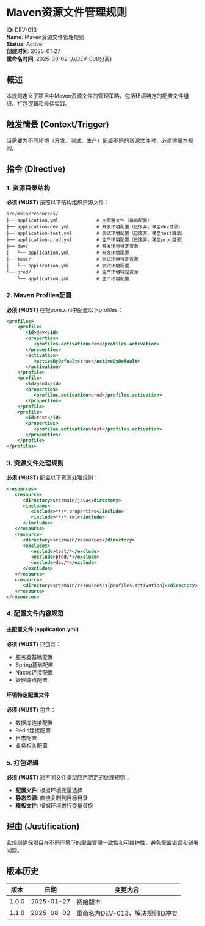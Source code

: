 # Maven资源文件管理规则

**ID**: DEV-013  
**Name**: Maven资源文件管理规则  
**Status**: Active  
**创建时间**: 2025-01-27  
**重命名时间**: 2025-08-02 (从DEV-008分离)

## 概述

本规则定义了项目中Maven资源文件的管理策略，包括环境特定的配置文件组织、打包逻辑和最佳实践。

## 触发情景 (Context/Trigger)

当需要为不同环境（开发、测试、生产）配置不同的资源文件时，必须遵循本规则。

## 指令 (Directive)

### 1. 资源目录结构

**必须 (MUST)** 按照以下结构组织资源文件：

```
src/main/resources/
├── application.yml              # 主配置文件（基础配置）
├── application-dev.yml          # 开发环境配置（已废弃，移至dev目录）
├── application-test.yml         # 测试环境配置（已废弃，移至test目录）
├── application-prod.yml         # 生产环境配置（已废弃，移至prod目录）
├── dev/                         # 开发环境特定资源
│   └── application.yml          # 开发环境配置
├── test/                        # 测试环境特定资源
│   └── application.yml          # 测试环境配置
└── prod/                        # 生产环境特定资源
    └── application.yml          # 生产环境配置
```

### 2. Maven Profiles配置

**必须 (MUST)** 在根pom.xml中配置以下profiles：

```xml
<profiles>
    <profile>
       <id>dev</id>
       <properties>
          <profiles.activation>dev</profiles.activation>
       </properties>
       <activation>
          <activeByDefault>true</activeByDefault>
       </activation>
    </profile>
    <profile>
       <id>prod</id>
       <properties>
          <profiles.activation>prod</profiles.activation>
       </properties>
    </profile>
    <profile>
       <id>test</id>
       <properties>
          <profiles.activation>test</profiles.activation>
       </properties>
    </profile>
</profiles>
```

### 3. 资源文件处理规则

**必须 (MUST)** 配置以下资源处理规则：

```xml
<resources>
   <resource>
      <directory>src/main/java</directory>
      <includes>
         <include>**/*.properties</include>
         <include>**/*.xml</include>
      </includes>
   </resource>
   <resource>
      <directory>src/main/resources</directory>
      <excludes>
         <exclude>test/*</exclude>
         <exclude>prod/*</exclude>
         <exclude>dev/*</exclude>
      </excludes>
   </resource>
   <resource>
      <directory>src/main/resources/${profiles.activation}</directory>
   </resource>
</resources>
```

### 4. 配置文件内容规范

#### 主配置文件 (application.yml)
**必须 (MUST)** 只包含：
- 服务器基础配置
- Spring基础配置
- Nacos连接配置
- 管理端点配置

#### 环境特定配置文件
**必须 (MUST)** 包含：
- 数据库连接配置
- Redis连接配置
- 日志配置
- 业务相关配置

### 5. 打包逻辑

**必须 (MUST)** 对不同文件类型应用特定的处理规则：
- **配置文件**: 根据环境变量选择
- **静态资源**: 直接复制到目标目录
- **模板文件**: 根据环境进行变量替换

## 理由 (Justification)

此规则确保项目在不同环境下的配置管理一致性和可维护性，避免配置错误和部署问题。

## 版本历史
| 版本 | 日期 | 变更内容 |
|------|------|----------|
| 1.0.0 | 2025-01-27 | 初始版本 |
| 1.1.0 | 2025-08-02 | 重命名为DEV-013，解决规则ID冲突 | 